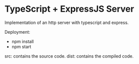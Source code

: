 # TypeScript + ExpressJS Server

Implementation of an http server with typescript and express.

Deployment:

- npm install
- npm start

src: contains the source code.
dist: contains the compiled code.
